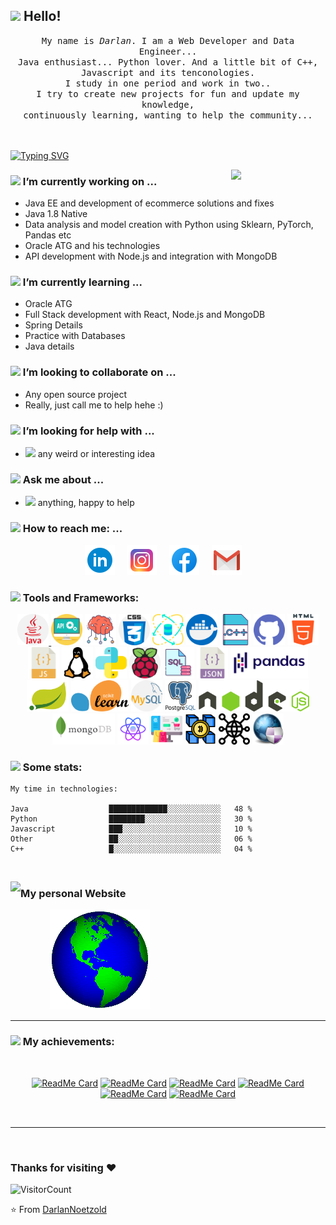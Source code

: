 ## <img src="https://raw.githubusercontent.com/alexnaiman/alexnaiman/master/resources/welcomeglitch.gif" width="50px" /> Hello!

<p align="center" >
  <samp>
    My name is <em>Darlan</em>. I am a Web Developer and Data Engineer... 
  <br/> Java enthusiast... Python lover. And a little bit of C++, Javascript and its tenconologies. 
    <br/> I study in one period and work in two..
      <br/>
I try to create new projects for fun and update my knowledge,
          <br/>
continuously learning, wanting to help the community...
  </samp>
  <br/>
  <br/>
  <br/>
</p>

[![Typing SVG](https://readme-typing-svg.herokuapp.com?color=#824E2E&center=true&vCenter=true&width=600&lines=Hi+there+👋,+I+am+Darlan+Noetzold;+Welcome+to+My+Profile!;Over+4+years+of+programming+experience;Always+learning+new+things+;Machine+learning+enthusiast+;Kaggle+community+member)](https://git.io/typing-svg)

<img src="https://media.tenor.com/images/df8c44a1d20ab367fdcb21880985fd33/tenor.gif" align="right"  width="30%"/>

### <img src="https://raw.githubusercontent.com/alexnaiman/alexnaiman/master/resources/PusheenCompute.gif" width="70px" /> I’m currently working on ...
- Java EE and development of ecommerce solutions and fixes
- Java 1.8 Native
- Data analysis and model creation with Python using Sklearn, PyTorch, Pandas etc
- Oracle ATG and his technologies
- API development with Node.js and integration with MongoDB
### <img src="https://raw.githubusercontent.com/alexnaiman/alexnaiman/master/resources/Confused_Dog.gif" height="50px" /> I’m currently learning ...
- Oracle ATG
- Full Stack development with React, Node.js and MongoDB
- Spring Details
- Practice with Databases
- Java details
### <img src="https://raw.githubusercontent.com/alexnaiman/alexnaiman/master/resources/pug_dance.gif" width="60px" /> I’m looking to collaborate on ...
- Any open source project
- Really, just call me to help hehe :)

### <img src="https://raw.githubusercontent.com/alexnaiman/alexnaiman/master/resources/cool_duck.gif" width="60px" /> I’m looking for help with ...
- <img src="https://raw.githubusercontent.com/alexnaiman/alexnaiman/master/resources/party_parrot.gif" height="35px" /> any weird or interesting idea

### <img src="https://raw.githubusercontent.com/alexnaiman/alexnaiman/master/resources/question.png" width="50px" />  Ask me about ...
- <img src="https://raw.githubusercontent.com/alexnaiman/alexnaiman/master/resources/chat.gif" height="35px" /> anything, happy to help 
### <img src="https://raw.githubusercontent.com/alexnaiman/alexnaiman/master/resources/bongocat.gif" width="50px" /> How to reach me: ...
<p align="center">
<a href="https://www.linkedin.com/in/darlan-noetzold-9b5bb2180/"><img src="https://github.com/sarthak77/sarthak77/blob/master/icons/icons8-linkedin-circled-48.png" alt="LinkedIn"></a> &nbsp; &nbsp;
<a href="https://www.instagram.com/darlannoetzoldd/"><img src="https://github.com/sarthak77/sarthak77/blob/master/icons/icons8-instagram-48.png" alt="Instagram"></a> &nbsp; &nbsp;
<a href="https://www.facebook.com/darlan.noetzold.9/"><img src="https://github.com/sarthak77/sarthak77/blob/master/icons/icons8-facebook-48.png" alt="Facebook"></a> &nbsp; &nbsp;
<a href="mailto:darlan.noetzold@gmail.com"><img src="https://github.com/sarthak77/sarthak77/blob/master/icons/icons8-gmail-48.png" alt="Gmail"></a> &nbsp; &nbsp;
</p>

### <img src="https://raw.githubusercontent.com/alexnaiman/alexnaiman/master/resources/pickaxe.png" width="40px" /> Tools and Frameworks:
<p align="center">
    <a href="https://noetzold.tech/category/java/"><img src="https://github.com/DarlanNoetzold/DarlanNoetzold/blob/main/java.svg" height="50px" style="vertical-align:top margin:6px" /> </a>
     <a href="https://noetzold.tech/category/back-end/api/"><img src="https://github.com/DarlanNoetzold/DarlanNoetzold/blob/main/api.svg" height="50px" style="vertical-align:top margin:6px 4px" /></a>
      <a href="https://noetzold.tech/category/machine-learning/"><img src="https://github.com/DarlanNoetzold/DarlanNoetzold/blob/main/brain.svg" height="50px" style="vertical-align:top margin:6px 4px" /></a>
       <a href="https://noetzold.tech/category/front-end/css/"><img src="https://github.com/DarlanNoetzold/DarlanNoetzold/blob/main/css.svg" height="50px" style="vertical-align:top margin:6px 4px" /></a>
        <a href="https://noetzold.tech/category/data-science/"><img src="https://github.com/DarlanNoetzold/DarlanNoetzold/blob/main/data.svg" height="50px" style="vertical-align:top margin:6px 4px" /></a>
         <a href="https://noetzold.tech/category/devops/"><img src="https://github.com/DarlanNoetzold/DarlanNoetzold/blob/main/docker.svg" height="50px" style="vertical-align:top margin:6px 4px" /></a>
          <a href="https://noetzold.tech/category/c/"><img src="https://github.com/DarlanNoetzold/DarlanNoetzold/blob/main/documento-c.svg" height="50px" style="vertical-align:top margin:6px 4px" /></a>
           <a href="https://noetzold.tech/category/devops/git-e-github/"><img src="https://github.com/DarlanNoetzold/DarlanNoetzold/blob/main/github.svg" height="50px" style="vertical-align:top margin:6px 4px" /></a>
            <a href="https://noetzold.tech/category/front-end/html/"><img src="https://github.com/DarlanNoetzold/DarlanNoetzold/blob/main/html-5.svg" height="50px" style="vertical-align:top margin:6px 4px" /></a>
             <a href="https://noetzold.tech/category/javascript/"><img src="https://github.com/DarlanNoetzold/DarlanNoetzold/blob/main/javascript.svg" height="50px" style="vertical-align:top margin:6px 4px" /></a>
             <a href="https://noetzold.tech/category/infraestrutura/linux/"><img src="https://github.com/DarlanNoetzold/DarlanNoetzold/blob/main/linux.svg" height="50px" style="vertical-align:top margin:6px 4px"/></a>
             <a href="https://noetzold.tech/category/python/"><img src="https://github.com/DarlanNoetzold/DarlanNoetzold/blob/main/python.svg" height="50px" style="vertical-align:top margin:6px 4px"/></a>
             <a href="https://noetzold.tech/category/infraestrutura/raspberry-pi/"><img src="https://github.com/DarlanNoetzold/DarlanNoetzold/blob/main/raspberry-pi.svg" height="50px" style="vertical-align:top margin:6px 4px"/></a>
             <a href="https://noetzold.tech/category/banco-de-dados/"><img src="https://github.com/DarlanNoetzold/DarlanNoetzold/blob/main/sql.svg" height="50px" style="vertical-align:top margin:6px 4px"/></a>
             <a href="https://noetzold.tech/category/back-end/api/"><img src="https://github.com/DarlanNoetzold/DarlanNoetzold/blob/main/json-file.svg" height="50px" style="vertical-align:top margin:6px 4px"/></a>
             <a href="https://noetzold.tech/category/data-science/"><img src="https://github.com/DarlanNoetzold/DarlanNoetzold/blob/main/Pandas_logo.svg" height="50px" style="vertical-align:top margin:6px 4px"/></a>
             <a href="https://noetzold.tech/category/back-end/spring-framework/"><img src="https://github.com/DarlanNoetzold/DarlanNoetzold/blob/main/kisspng-spring-framework-computer-icons-spring-web-flow-ja-advancement-5b4903273c5678.3653345715315115912472.png" height="50px" style="vertical-align:top margin:6px 4px"/></a>
             <a href="https://noetzold.tech/category/machine-learning/"><img src="https://github.com/DarlanNoetzold/DarlanNoetzold/blob/main/scikit-learn-seeklogo.com.svg" height="50px" style="vertical-align:top margin:6px 4px"/></a>
             <a href="https://noetzold.tech/category/banco-de-dados/"><img src="https://github.com/DarlanNoetzold/DarlanNoetzold/blob/main/mysql.svg" height="50px" style="vertical-align:top margin:6px 4px"/></a>
             <a href="https://noetzold.tech/category/banco-de-dados/"><img src="https://github.com/DarlanNoetzold/DarlanNoetzold/blob/main/postgresql.svg" height="50px" style="vertical-align:top margin:6px 4px"/></a>
             <a href="https://noetzold.tech/category/back-end/node-js/"><img src="https://github.com/DarlanNoetzold/DarlanNoetzold/blob/main/nodejs.svg" height="50px" style="vertical-align:top margin:6px 4px"/></a>
  <a href="https://noetzold.tech/category/banco-de-dados"><img src="https://github.com/DarlanNoetzold/DarlanNoetzold/blob/main/mongodb-ar21.svg" height="50px" style="vertical-align:top margin:6px 4px"/></a>
  <a href="https://noetzold.tech/category/front-end/react-js/"><img src="https://github.com/DarlanNoetzold/DarlanNoetzold/blob/main/icons8-react-native.svg" height="50px" style="vertical-align:top margin:6px 4px"/></a>
  <a href="https://noetzold.tech/category/e-commerce/"><img src="https://github.com/DarlanNoetzold/DarlanNoetzold/blob/main/comercio-eletronico%20(1).png" height="50px" style="vertical-align:top margin:6px 4px"/></a>
  <a href="https://noetzold.tech/category/blockchainn/"><img src="https://github.com/DarlanNoetzold/DarlanNoetzold/blob/main/blockchain.png" height="50px" style="vertical-align:top margin:6px 4px"/></a>
  <a href="https://noetzold.tech/"><img src="https://github.com/DarlanNoetzold/DarlanNoetzold/blob/main/rede-global.png" height="50px" style="vertical-align:top margin:6px 4px"/></a>
  <a href="https://noetzold.tech/category/seguranca/"><img src="https://github.com/DarlanNoetzold/DarlanNoetzold/blob/main/security.png" height="50px" style="vertical-align:top margin:6px 4px"/></a>

             
</p>

###  <img src="https://raw.githubusercontent.com/alexnaiman/alexnaiman/master/resources/stats.png" width="35px" />  Some stats:


<!--START_SECTION:waka-->
```text
My time in technologies:

Java                  █████████████░░░░░░░░░░░░   48 % 
Python                ████████░░░░░░░░░░░░░░░░░   30 % 
Javascript            ███░░░░░░░░░░░░░░░░░░░░░░   10 % 
Other                 ██░░░░░░░░░░░░░░░░░░░░░░░   06 % 
C++                   █░░░░░░░░░░░░░░░░░░░░░░░░   04 %
```
<!--END_SECTION:waka-->

<br>
<p align="right">
<img align="left" src="https://github-readme-stats.vercel.app/api?username=DarlanNoetzold&theme=tokyonight&show_icons=true" />
  
### My personal Website
<span>&nbsp;&nbsp;&nbsp;&nbsp;&nbsp;&nbsp;&nbsp;</span>
<span>&nbsp;&nbsp;&nbsp;&nbsp;&nbsp;&nbsp;&nbsp;</span>
<a href="https://noetzold.tech/">
  <img src="https://github.com/benyou1969/benyou1969/blob/master/globe.gif?raw=true" />
</a>
</p>

---

###  <img src="https://user-images.githubusercontent.com/5713670/87202985-820dcb80-c2b6-11ea-9f56-7ec461c497c3.gif" width="70px" /> My achievements:
<br>
<div align=center>

[![ReadMe Card](https://github-readme-stats.vercel.app/api/pin/?username=DarlanNoetzold&repo=reps&theme=radical)](https://github.com/DarlanNoetzold/reps)
[![ReadMe Card](https://github-readme-stats.vercel.app/api/pin/?username=DarlanNoetzold&repo=Notas&theme=radical)](https://github.com/DarlanNoetzold/Notas)
[![ReadMe Card](https://github-readme-stats.vercel.app/api/pin/?username=DarlanNoetzold&repo=Lotka-Volterra&theme=radical)](https://github.com/DarlanNoetzold/Lotka-Volterra)
[![ReadMe Card](https://github-readme-stats.vercel.app/api/pin/?username=DarlanNoetzold&repo=Java-Details&theme=radical)](https://github.com/DarlanNoetzold/Java-Details)
[![ReadMe Card](https://github-readme-stats.vercel.app/api/pin/?username=DarlanNoetzold&repo=URI_Cpp&theme=radical)](https://github.com/DarlanNoetzold/URI_Cpp)
[![ReadMe Card](https://github-readme-stats.vercel.app/api/pin/?username=DarlanNoetzold&repo=RPG-DungeoPy&theme=radical)](https://github.com/DarlanNoetzold/RPG-DungeoPy)

</div>

<br>


---
<br>

### Thanks for visiting :heart:

![VisitorCount](https://profile-counter.glitch.me/DarlanNoetzold/count.svg)


⭐️ From [DarlanNoetzold](https://github.com/DarlanNoetzold)
